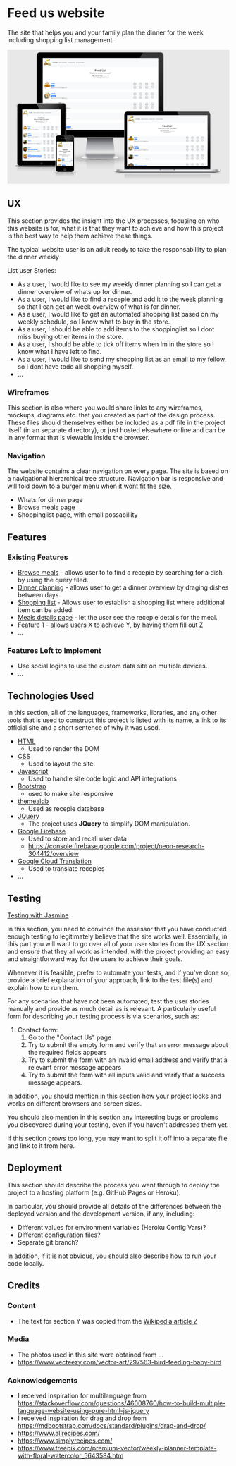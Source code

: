 # Feed us website

The site that helps you and your family plan the dinner for the week including shopping list management.

![Feed us layout](wireframes/feedus-site.png)

## UX

This section provides the insight into the UX processes, focusing on who this website is for, what it is that they want to achieve and how this project is the best way to help them achieve these things.

The typical website user is an adult ready to take the responsabillity to plan the dinner weekly

List user Stories:

- As a user, I would like to see my weekly dinner planning so I can get a dinner overview of whats up for dinner.
- As a user, I would like to find a recepie and add it to the week planning so that I can get an week overview of what is for dinner.
- As a user, I would like to get an automated shopping list based on my weekly schedule, so I know what to buy in the store.
- As a user, I should be able to add items to the shoppinglist so I dont miss buying other items in the store.
- As a user, I should be able to tick off items when Im in the store so I know what I have left to find.
- As a user, I would like to send my shopping list as an email to my fellow, so I dont have todo all shopping myself.
- ...

### Wireframes

This section is also where you would share links to any wireframes, mockups, diagrams etc. that you created as part of the design process. These files should themselves either be included as a pdf file in the project itself (in an separate directory), or just hosted elsewhere online and can be in any format that is viewable inside the browser.

### Navigation

The website contains a clear navigation on every page.
The site is based on a navigational hierarchical tree structure.
Navigation bar is responsive and will fold down to a burger menu when it wont fit the size.

- Whats for dinner page
- Browse meals page
- Shoppinglist page, with email possabillity

## Features

### Existing Features

- [Browse meals](wireframes/browse-meals.png) - allows user to to find a recepie by searching for a dish by using the query filed.
- [Dinner planning](wireframes/planning.png) - allows user to get a dinner overview by draging dishes between days.
- [Shopping list](wireframes/shoppinglist.png) - Allows user to establish a shopping list where additional item can be added.
- [Meals details page](wireframes/meal.png) - let the user see the recepie details for the meal.
- Feature 1 - allows users X to achieve Y, by having them fill out Z
- ...

### Features Left to Implement

- Use social logins to use the custom data site on multiple devices.
- ...

## Technologies Used

In this section, all of the languages, frameworks, libraries, and any other tools that is used to construct this project is listed with its name, a link to its official site and a short sentence of why it was used.

- [HTML](#)
  - Used to render the DOM
- [CSS](#)
  - Used to layout the site.
- [Javascript](#)
  - Used to handle site code logic and API integrations
- [Bootstrap](https://getbootstrap.com/docs/5.0/getting-started/introduction/)
  - used to make site responsive
- [themealdb](https://www.themealdb.com/api.php)
  - Used as recepie database
- [JQuery](https://jquery.com)
  - The project uses **JQuery** to simplify DOM manipulation.
- [Google Firebase](https://firebase.google.com/docs/web/setup#from-the-cdn)
  - Used to store and recall user data
  - https://console.firebase.google.com/project/neon-research-304412/overview
- [Google Cloud Translation](https://cloud.google.com/translate/docs/basic/quickstart)
  - Used to translate recepies
- ...

## Testing

[Testing with Jasmine](https://jasmine.github.io/pages/getting_started.html)

In this section, you need to convince the assessor that you have conducted enough testing to legitimately believe that the site works well. Essentially, in this part you will want to go over all of your user stories from the UX section and ensure that they all work as intended, with the project providing an easy and straightforward way for the users to achieve their goals.

Whenever it is feasible, prefer to automate your tests, and if you've done so, provide a brief explanation of your approach, link to the test file(s) and explain how to run them.

For any scenarios that have not been automated, test the user stories manually and provide as much detail as is relevant. A particularly useful form for describing your testing process is via scenarios, such as:

1. Contact form:
   1. Go to the "Contact Us" page
   2. Try to submit the empty form and verify that an error message about the required fields appears
   3. Try to submit the form with an invalid email address and verify that a relevant error message appears
   4. Try to submit the form with all inputs valid and verify that a success message appears.

In addition, you should mention in this section how your project looks and works on different browsers and screen sizes.

You should also mention in this section any interesting bugs or problems you discovered during your testing, even if you haven't addressed them yet.

If this section grows too long, you may want to split it off into a separate file and link to it from here.

## Deployment

This section should describe the process you went through to deploy the project to a hosting platform (e.g. GitHub Pages or Heroku).

In particular, you should provide all details of the differences between the deployed version and the development version, if any, including:

- Different values for environment variables (Heroku Config Vars)?
- Different configuration files?
- Separate git branch?

In addition, if it is not obvious, you should also describe how to run your code locally.

## Credits

### Content

- The text for section Y was copied from the [Wikipedia article Z](https://en.wikipedia.org/wiki/Z)

### Media

- The photos used in this site were obtained from ...
- https://www.vecteezy.com/vector-art/297563-bird-feeding-baby-bird

### Acknowledgements

- I received inspiration for multilanguage from https://stackoverflow.com/questions/46008760/how-to-build-multiple-language-website-using-pure-html-js-jquery
- I received inspiration for drag and drop from https://mdbootstrap.com/docs/standard/plugins/drag-and-drop/
- https://www.allrecipes.com/
- https://www.simplyrecipes.com/
- https://www.freepik.com/premium-vector/weekly-planner-template-with-floral-watercolor_5643584.htm
